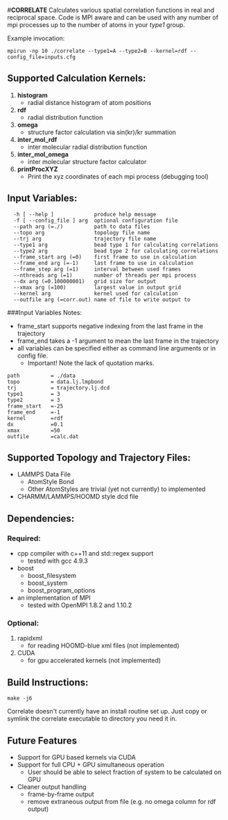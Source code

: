 #**CORRELATE**
Calculates various spatial correlation functions in real and reciprocal space. Code is MPI aware and can be used with any number of mpi processes up to the number of atoms in your *type1* group. 

Example invocation:
```
mpirun -np 10 ./correlate --type1=A --type2=B --kernel=rdf --config_file=inputs.cfg
```

## Supported Calculation Kernels:
1. **histogram**
    * radial distance histogram of atom positions
2. **rdf**
    * radial distribution function
3. **omega**
    * structure factor calculation via sin(kr)/kr summation
4. **inter_mol_rdf**
    * inter molecular radial distribution function
5. **inter_mol_omega**
    * inter molecular structure factor calculator
6. **printProcXYZ**
    * Print the xyz coordinates of each mpi process (debugging tool)

## Input Variables:
```
  -h [ --help ]             produce help message
  -f [ --config_file ] arg  optional configuration file
  --path arg (=./)          path to data files
  --topo arg                topology file name
  --trj arg                 trajectory file name
  --type1 arg               bead type 1 for calculating correlations
  --type2 arg               bead type 2 for calculating correlations
  --frame_start arg (=0)    first frame to use in calculation
  --frame_end arg (=-1)     last frame to use in calculation
  --frame_step arg (=1)     interval between used frames
  --nthreads arg (=1)       number of threads per mpi process
  --dx arg (=0.100000001)   grid size for output
  --xmax arg (=100)         largest value in output grid
  --kernel arg              kernel used for calculation
  --outfile arg (=corr.out) name of file to write output to
```
###Input Variables Notes:
* frame_start supports negative indexing from the last frame in the trajectory
* frame_end takes a -1 argument to mean the last frame in the trajectory
* all variables can be specified either as command line arguments or in config file.
    * Important! Note the lack of quotation marks.
```
path          = ./data
topo          = data.lj.lmpbond
trj           = trajectory.lj.dcd
type1         = 3
type2         = 3
frame_start   =-25
frame_end     =-1
kernel        =rdf
dx            =0.1
xmax          =50
outfile       =calc.dat
```
## Supported Topology and Trajectory Files:
* LAMMPS Data File
    * AtomStyle Bond
    * Other AtomStyles are trivial (yet not currently) to implemented
* CHARMM/LAMMPS/HOOMD style dcd file

## Dependencies:
### Required:
* cpp compiler with c++11 and std::regex support
    * tested with gcc 4.9.3
* boost
    * boost_filesystem
    * boost_system
    * boost_program_options
* an implementation of MPI
    * tested with OpenMPI 1.8.2 and 1.10.2


### Optional:
1. rapidxml
    * for reading HOOMD-blue xml files (not implemented)
2. CUDA
    * for gpu accelerated kernels (not implemented)

## Build Instructions:
```
make -j6
```
Correlate doesn't currently have an install routine set up. Just copy or symlink the correlate executable to directory you need it in. 

## Future Features
* Support for GPU based kernels via CUDA
* Support for full CPU + GPU simultaneous operation
    * User should be able to select fraction of system to be calculated on GPU
* Cleaner output handling
    * frame-by-frame output
    * remove extraneous output from file (e.g. no omega column for rdf output)
